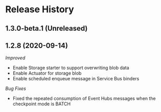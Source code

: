 # Release History

## 1.3.0-beta.1 (Unreleased)


## 1.2.8 (2020-09-14)
_Improved_
 - Enable Storage starter to support overwriting blob data
 - Enable Actuator for storage blob
 - Enable scheduled enqueue message in Service Bus binders

_Bug Fixes_
 - Fixed the repeated consumption of Event Hubs messages when the checkpoint mode is BATCH

